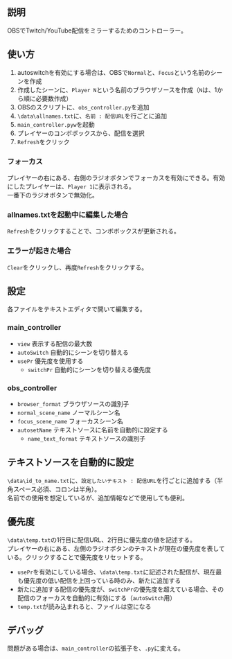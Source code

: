 ## 説明
OBSでTwitch/YouTube配信をミラーするためのコントローラー。

## 使い方
1. autoswitchを有効にする場合は、OBSで`Normal`と、`Focus`という名前のシーンを作成
2. 作成したシーンに、`Player N`という名前のブラウザソースを作成（`N`は、1から順に必要数作成）
3. OBSのスクリプトに、`obs_controller.py`を追加
4. `\data\allnames.txt`に、`名前 : 配信URL`を行ごとに追加
5. `main_controller.pyw`を起動
6. プレイヤーのコンボボックスから、配信を選択
7. `Refresh`をクリック

### フォーカス
プレイヤーの右にある、右側のラジオボタンでフォーカスを有効にできる。有効にしたプレイヤーは、`Player 1`に表示される。  
一番下のラジオボタンで無効化。

### allnames.txtを起動中に編集した場合
`Refresh`をクリックすることで、コンボボックスが更新される。

### エラーが起きた場合
`Clear`をクリックし、再度`Refresh`をクリックする。

## 設定
各ファイルをテキストエディタで開いて編集する。

### main_controller
- `view` 表示する配信の最大数
- `autoSwitch` 自動的にシーンを切り替える
- `usePr` 優先度を使用する
    - `switchPr` 自動的にシーンを切り替える優先度

### obs_controller
- `browser_format` ブラウザソースの識別子
- `normal_scene_name` ノーマルシーン名
- `focus_scene_name` フォーカスシーン名
- `autosetName` テキストソースに名前を自動的に設定する
    - `name_text_format` テキストソースの識別子

## テキストソースを自動的に設定
`\data\id_to_name.txt`に、`設定したいテキスト : 配信URL`を行ごとに追加する（半角スペース必須、コロンは半角）。  
名前での使用を想定しているが、追加情報などで使用しても便利。

## 優先度
`\data\temp.txt`の1行目に配信URL、2行目に優先度の値を記述する。  
プレイヤーの右にある、左側のラジオボタンのテキストが現在の優先度を表している。クリックすることで優先度をリセットする。  

- `usePr`を有効にしている場合、`\data\temp.txt`に記述された配信が、現在最も優先度の低い配信を上回っている時のみ、新たに追加する
- 新たに追加する配信の優先度が、`switchPr`の優先度を超えている場合、その配信のフォーカスを自動的に有効にする（`autoSwitch`用）
- `temp.txt`が読み込まれると、ファイルは空になる
 
## デバッグ
問題がある場合は、`main_controller`の拡張子を、`.py`に変える。
